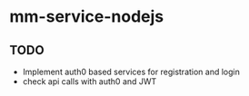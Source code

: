 # mm-service-nodejs

## TODO
* Implement auth0 based services for registration and login
* check api calls with auth0 and JWT